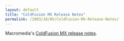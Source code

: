 ```yaml
---
layout: default
title: "ColdFusion MX Release Notes"
permalink: /2003/10/05/ColdFusion-MX-Release-Notes/
---
```


<P>Macromedia's <A href="http://www.macromedia.com/support/coldfusion/releasenotes/mx/releasenotes_mx.html" target=_blank>ColdFusion MX release notes</A>.</P>